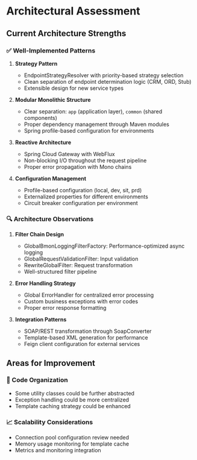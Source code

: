# Architectural Assessment

## Current Architecture Strengths

### ✅ Well-Implemented Patterns

1. **Strategy Pattern**
   - EndpointStrategyResolver with priority-based strategy selection
   - Clean separation of endpoint determination logic (CRM, ORD, Stub)
   - Extensible design for new service types

2. **Modular Monolithic Structure**
   - Clear separation: `app` (application layer), `common` (shared components)
   - Proper dependency management through Maven modules
   - Spring profile-based configuration for environments

3. **Reactive Architecture**
   - Spring Cloud Gateway with WebFlux
   - Non-blocking I/O throughout the request pipeline
   - Proper error propagation with Mono chains

4. **Configuration Management**
   - Profile-based configuration (local, dev, sit, prd)
   - Externalized properties for different environments
   - Circuit breaker configuration per environment

### 🔍 Architecture Observations

1. **Filter Chain Design**
   - GlobalBmonLoggingFilterFactory: Performance-optimized async logging
   - GlobalRequestValidationFilter: Input validation
   - RewriteGlobalFilter: Request transformation
   - Well-structured filter pipeline

2. **Error Handling Strategy**
   - Global ErrorHandler for centralized error processing
   - Custom business exceptions with error codes
   - Proper error response formatting

3. **Integration Patterns**
   - SOAP/REST transformation through SoapConverter
   - Template-based XML generation for performance
   - Feign client configuration for external services

## Areas for Improvement

### 🔧 Code Organization
- Some utility classes could be further abstracted
- Exception handling could be more centralized
- Template caching strategy could be enhanced

### 📈 Scalability Considerations
- Connection pool configuration review needed
- Memory usage monitoring for template cache
- Metrics and monitoring integration